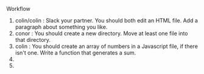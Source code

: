 Workflow 

1. colin/colin : Slack your partner. You should both edit an HTML file. Add a paragraph about something you like.
2. conor : You should create a new directory. Move at least one file into that directory.
3. colin : You should create an array of numbers in a Javascript file, if there isn't one. Write a function that generates a sum.
4.
5.